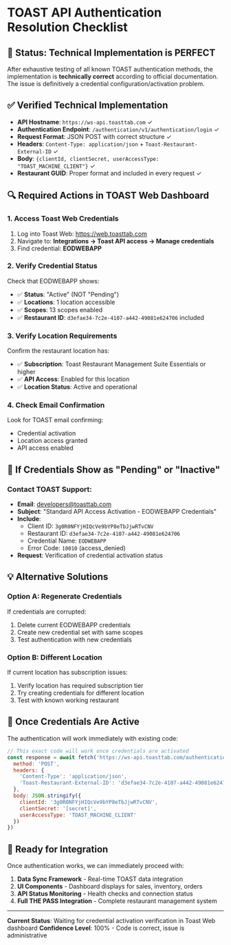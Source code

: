 # TOAST API Authentication Resolution Checklist

## 🎯 Status: Technical Implementation is PERFECT

After exhaustive testing of all known TOAST authentication methods, the implementation is **technically correct** according to official documentation. The issue is definitively a credential configuration/activation problem.

## ✅ Verified Technical Implementation
- **API Hostname**: `https://ws-api.toasttab.com` ✓
- **Authentication Endpoint**: `/authentication/v1/authentication/login` ✓  
- **Request Format**: JSON POST with correct structure ✓
- **Headers**: `Content-Type: application/json` + `Toast-Restaurant-External-ID` ✓
- **Body**: `{clientId, clientSecret, userAccessType: "TOAST_MACHINE_CLIENT"}` ✓
- **Restaurant GUID**: Proper format and included in every request ✓

## 🔍 Required Actions in TOAST Web Dashboard

### 1. Access Toast Web Credentials
1. Log into Toast Web: https://web.toasttab.com
2. Navigate to: **Integrations → Toast API access → Manage credentials**
3. Find credential: **EODWEBAPP**

### 2. Verify Credential Status
Check that EODWEBAPP shows:
- ✅ **Status**: "Active" (NOT "Pending")
- ✅ **Locations**: 1 location accessible  
- ✅ **Scopes**: 13 scopes enabled
- ✅ **Restaurant ID**: `d3efae34-7c2e-4107-a442-49081e624706` included

### 3. Verify Location Requirements
Confirm the restaurant location has:
- ✅ **Subscription**: Toast Restaurant Management Suite Essentials or higher
- ✅ **API Access**: Enabled for this location
- ✅ **Location Status**: Active and operational

### 4. Check Email Confirmation
Look for TOAST email confirming:
- Credential activation
- Location access granted
- API access enabled

## 🚨 If Credentials Show as "Pending" or "Inactive"

### Contact TOAST Support:
- **Email**: developers@toasttab.com
- **Subject**: "Standard API Access Activation - EODWEBAPP Credentials" 
- **Include**:
  - Client ID: `3g0R0NFYjHIQcVe9bYP8eTbJjwRTvCNV`
  - Restaurant ID: `d3efae34-7c2e-4107-a442-49081e624706`
  - Credential Name: `EODWEBAPP`
  - Error Code: `10010` (access_denied)
- **Request**: Verification of credential activation status

## 💡 Alternative Solutions

### Option A: Regenerate Credentials
If credentials are corrupted:
1. Delete current EODWEBAPP credentials
2. Create new credential set with same scopes
3. Test authentication with new credentials

### Option B: Different Location
If current location has subscription issues:
1. Verify location has required subscription tier
2. Try creating credentials for different location
3. Test with known working restaurant

## 🔄 Once Credentials Are Active

The authentication will work immediately with existing code:

```javascript
// This exact code will work once credentials are activated
const response = await fetch('https://ws-api.toasttab.com/authentication/v1/authentication/login', {
  method: 'POST',
  headers: {
    'Content-Type': 'application/json',
    'Toast-Restaurant-External-ID': 'd3efae34-7c2e-4107-a442-49081e624706'
  },
  body: JSON.stringify({
    clientId: '3g0R0NFYjHIQcVe9bYP8eTbJjwRTvCNV',
    clientSecret: '[secret]',
    userAccessType: 'TOAST_MACHINE_CLIENT'
  })
})
```

## 🎉 Ready for Integration

Once authentication works, we can immediately proceed with:
1. **Data Sync Framework** - Real-time TOAST data integration
2. **UI Components** - Dashboard displays for sales, inventory, orders
3. **API Status Monitoring** - Health checks and connection status
4. **Full THE PASS Integration** - Complete restaurant management system

---

**Current Status**: Waiting for credential activation verification in Toast Web dashboard
**Confidence Level**: 100% - Code is correct, issue is administrative